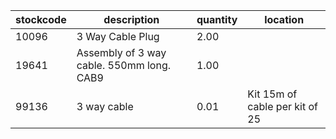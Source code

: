|stockcode|description|quantity|location|
|---------|-----------|--------|--------|
|10096|3 Way Cable Plug|2.00||
|19641|Assembly of 3 way cable. 550mm long. CAB9|1.00||
|99136|3 way cable|0.01|Kit 15m of cable per kit of 25|
